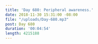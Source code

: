 ```yaml
---
title: 'Day 680: Peripheral awareness.'
date: 2018-11-30 15:31:00 -08:00
file: "/uploads/Day-680.mp3"
post: Day 680
duration: '00:04:54'
length: 4215188
---
```


